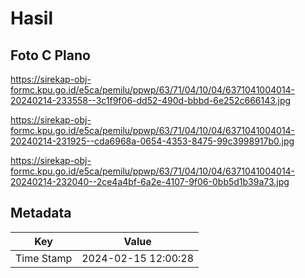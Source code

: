 # Hasil

## Foto C Plano

https://sirekap-obj-formc.kpu.go.id/e5ca/pemilu/ppwp/63/71/04/10/04/6371041004014-20240214-233558--3c1f9f06-dd52-490d-bbbd-6e252c666143.jpg

https://sirekap-obj-formc.kpu.go.id/e5ca/pemilu/ppwp/63/71/04/10/04/6371041004014-20240214-231925--cda6968a-0654-4353-8475-99c3998917b0.jpg

https://sirekap-obj-formc.kpu.go.id/e5ca/pemilu/ppwp/63/71/04/10/04/6371041004014-20240214-232040--2ce4a4bf-6a2e-4107-9f06-0bb5d1b39a73.jpg


## Metadata

| Key        | Value               |
| ---------- | ------------------- |
| Time Stamp | 2024-02-15 12:00:28 |



